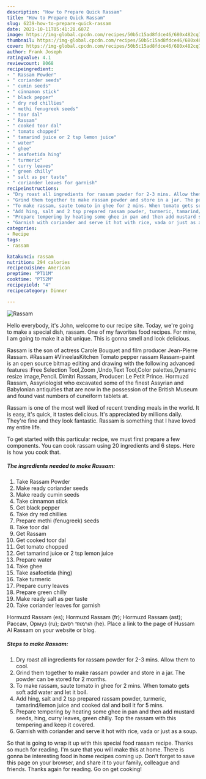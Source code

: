 ```yaml
---
description: "How to Prepare Quick Rassam"
title: "How to Prepare Quick Rassam"
slug: 6239-how-to-prepare-quick-rassam
date: 2021-10-11T05:41:28.607Z
image: https://img-global.cpcdn.com/recipes/50b5c15ad8fdce46/680x482cq70/rassam-recipe-main-photo.jpg
thumbnail: https://img-global.cpcdn.com/recipes/50b5c15ad8fdce46/680x482cq70/rassam-recipe-main-photo.jpg
cover: https://img-global.cpcdn.com/recipes/50b5c15ad8fdce46/680x482cq70/rassam-recipe-main-photo.jpg
author: Frank Joseph
ratingvalue: 4.1
reviewcount: 8068
recipeingredient:
- " Rassam Powder"
- " coriander seeds"
- " cumin seeds"
- " cinnamon stick"
- " black pepper"
- " dry red chillies"
- " methi fenugreek seeds"
- " toor dal"
- " Rassam"
- " cooked toor dal"
- " tomato chopped"
- " tamarind juice or 2 tsp lemon juice"
- " water"
- " ghee"
- " asafoetida hing"
- " turmeric"
- " curry leaves"
- " green chilly"
- " salt as per taste"
- " coriander leaves for garnish"
recipeinstructions:
- "Dry roast all ingredients for rassam powder for 2-3 mins. Allow them to cool."
- "Grind them together to make rassam powder and store in a jar. The powder can be stored for 2 months."
- "To make rassam, saute tomato in ghee for 2 mins. When tomato gets soft add water and let it boil."
- "Add hing, salt and 2 tsp prepared rassam powder, turmeric, tamarind/lemon juice and cooked dal and boil it for 5 mins."
- "Prepare tempering by heating some ghee in pan and then add mustard seeds, hing, curry leaves, green chilly. Top the rassam with this tempering and keep it covered."
- "Garnish with coriander and serve it hot with rice, vada or just as a soup."
categories:
- Recipe
tags:
- rassam

katakunci: rassam 
nutrition: 294 calories
recipecuisine: American
preptime: "PT11M"
cooktime: "PT52M"
recipeyield: "4"
recipecategory: Dinner

---
```



![Rassam](https://img-global.cpcdn.com/recipes/50b5c15ad8fdce46/680x482cq70/rassam-recipe-main-photo.jpg)

Hello everybody, it's John, welcome to our recipe site. Today, we're going to make a special dish, rassam. One of my favorites food recipes. For mine, I am going to make it a bit unique. This is gonna smell and look delicious.

Rassam is the son of actress Carole Bouquet and film producer Jean-Pierre Rassam. #Rassam #VineelasKitchen Tomato pepper rassam Rassam-paint is an open source bitmap editing and drawing with the following advanced features :Free Selection Tool,Zoom ,Undo,Text Tool,Color palettes,Dynamic resize image,Pencil. Dimitri Rassam, Producer: Le Petit Prince. Hormuzd Rassam, Assyriologist who excavated some of the finest Assyrian and Babylonian antiquities that are now in the possession of the British Museum and found vast numbers of cuneiform tablets at.

Rassam is one of the most well liked of recent trending meals in the world. It is easy, it's quick, it tastes delicious. It's appreciated by millions daily. They're fine and they look fantastic. Rassam is something that I have loved my entire life.


To get started with this particular recipe, we must first prepare a few components. You can cook rassam using 20 ingredients and 6 steps. Here is how you cook that.

<!--inarticleads1-->

##### The ingredients needed to make Rassam:

1. Take  Rassam Powder
1. Make ready  coriander seeds
1. Make ready  cumin seeds
1. Take  cinnamon stick
1. Get  black pepper
1. Take  dry red chillies
1. Prepare  methi (fenugreek) seeds
1. Take  toor dal
1. Get  Rassam
1. Get  cooked toor dal
1. Get  tomato chopped
1. Get  tamarind juice or 2 tsp lemon juice
1. Prepare  water
1. Take  ghee
1. Take  asafoetida (hing)
1. Take  turmeric
1. Prepare  curry leaves
1. Prepare  green chilly
1. Make ready  salt as per taste
1. Take  coriander leaves for garnish


Hormuzd Rassam (es); Hormuzd Rassam (fr); Hormuzd Rassam (ast); Рассам, Ормуз (ru); הורמוזד רסאם (he). Place a link to the page of Hussam Al Rassam on your website or blog. 

<!--inarticleads2-->

##### Steps to make Rassam:

1. Dry roast all ingredients for rassam powder for 2-3 mins. Allow them to cool.
1. Grind them together to make rassam powder and store in a jar. The powder can be stored for 2 months.
1. To make rassam, saute tomato in ghee for 2 mins. When tomato gets soft add water and let it boil.
1. Add hing, salt and 2 tsp prepared rassam powder, turmeric, tamarind/lemon juice and cooked dal and boil it for 5 mins.
1. Prepare tempering by heating some ghee in pan and then add mustard seeds, hing, curry leaves, green chilly. Top the rassam with this tempering and keep it covered.
1. Garnish with coriander and serve it hot with rice, vada or just as a soup.




So that is going to wrap it up with this special food rassam recipe. Thanks so much for reading. I'm sure that you will make this at home. There is gonna be interesting food in home recipes coming up. Don't forget to save this page on your browser, and share it to your family, colleague and friends. Thanks again for reading. Go on get cooking!
